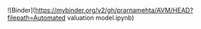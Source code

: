 ![Binder](https://mybinder.org/v2/gh/prarnamehta/AVM/HEAD?filepath=Automated valuation model.ipynb)
